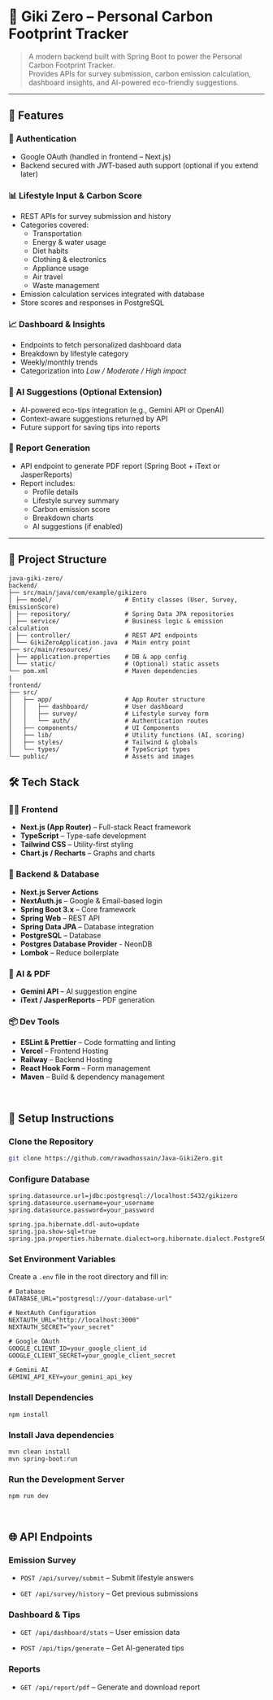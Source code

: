 # 🌱 Giki Zero – Personal Carbon Footprint Tracker


> A modern backend built with Spring Boot to power the Personal Carbon Footprint Tracker.  
> Provides APIs for survey submission, carbon emission calculation, dashboard insights, and AI-powered eco-friendly suggestions.

---

## 🌟 Features

### 🔐 Authentication
- Google OAuth (handled in frontend – Next.js)  
- Backend secured with JWT-based auth support (optional if you extend later)

### 📊 Lifestyle Input & Carbon Score
- REST APIs for survey submission and history
- Categories covered:
  - Transportation
  - Energy & water usage
  - Diet habits
  - Clothing & electronics
  - Appliance usage
  - Air travel
  - Waste management
- Emission calculation services integrated with database
- Store scores and responses in PostgreSQL

### 📈 Dashboard & Insights
- Endpoints to fetch personalized dashboard data
- Breakdown by lifestyle category
- Weekly/monthly trends
- Categorization into *Low / Moderate / High impact*

### 🤖 AI Suggestions (Optional Extension)
- AI-powered eco-tips integration (e.g., Gemini API or OpenAI)  
- Context-aware suggestions returned by API  
- Future support for saving tips into reports

### 📄 Report Generation
- API endpoint to generate PDF report (Spring Boot + iText or JasperReports)
- Report includes:
  - Profile details
  - Lifestyle survey summary
  - Carbon emission score
  - Breakdown charts
  - AI suggestions (if enabled)

---

## 📁 Project Structure
```
java-giki-zero/
backend/
├── src/main/java/com/example/gikizero
│ ├── model/                    # Entity classes (User, Survey, EmissionScore)
│ ├── repository/               # Spring Data JPA repositories
│ ├── service/                  # Business logic & emission calculation
│ ├── controller/               # REST API endpoints
│ └── GikiZeroApplication.java  # Main entry point
├── src/main/resources/
│ ├── application.properties    # DB & app config
│ └── static/                   # (Optional) static assets
└── pom.xml                     # Maven dependencies
|
frontend/
├── src/
│   ├── app/                    # App Router structure
│   │   ├── dashboard/          # User dashboard
│   │   ├── survey/             # Lifestyle survey form
│   │   └── auth/               # Authentication routes
│   ├── components/             # UI Components
│   ├── lib/                    # Utility functions (AI, scoring)
│   ├── styles/                 # Tailwind & globals
│   └── types/                  # TypeScript types
└── public/                     # Assets and images
```

## 🛠️ Tech Stack

### 🧑‍💻 Frontend

- **Next.js (App Router)** – Full-stack React framework
- **TypeScript** – Type-safe development
- **Tailwind CSS** – Utility-first styling
- **Chart.js / Recharts** – Graphs and charts

### 🔗 Backend & Database

- **Next.js Server Actions**
- **NextAuth.js** – Google & Email-based login
- **Spring Boot 3.x** – Core framework
- **Spring Web** – REST API
- **Spring Data JPA** – Database integration
- **PostgreSQL** – Database
- **Postgres Database Provider** - NeonDB
- **Lombok** – Reduce boilerplate

### 🤖 AI & PDF

- **Gemini API** – AI suggestion engine
- **iText / JasperReports** – PDF generation

### 📦 Dev Tools

- **ESLint & Prettier** – Code formatting and linting
- **Vercel** – Frontend Hosting
- **Railway** – Backend Hosting
- **React Hook Form** – Form management
- **Maven** – Build & dependency management




<br>

## 📐 Setup Instructions

###  Clone the Repository
```bash
git clone https://github.com/rawadhossain/Java-GikiZero.git
```

### Configure Database
```
spring.datasource.url=jdbc:postgresql://localhost:5432/gikizero
spring.datasource.username=your_username
spring.datasource.password=your_password

spring.jpa.hibernate.ddl-auto=update
spring.jpa.show-sql=true
spring.jpa.properties.hibernate.dialect=org.hibernate.dialect.PostgreSQLDialect
```



###   Set Environment Variables
Create a ```.env``` file in the root directory and fill in:
```
# Database
DATABASE_URL="postgresql://your-database-url"

# NextAuth Configuration
NEXTAUTH_URL="http://localhost:3000"
NEXTAUTH_SECRET="your_secret"

# Google OAuth
GOOGLE_CLIENT_ID=your_google_client_id
GOOGLE_CLIENT_SECRET=your_google_client_secret

# Gemini AI
GEMINI_API_KEY=your_gemini_api_key
```

###  Install Dependencies
```
npm install
```

### Install Java dependencies
```
mvn clean install
mvn spring-boot:run
```

###  Run the Development Server
```
npm run dev
```

<br>


## 🌐 API Endpoints
### Emission Survey
- ```POST /api/survey/submit``` – Submit lifestyle answers

- ```GET /api/survey/history``` – Get previous submissions

### Dashboard & Tips
- ```GET /api/dashboard/stats``` – User emission data

- ```POST /api/tips/generate``` – Get AI-generated tips

### Reports
- ```GET /api/report/pdf``` – Generate and download report



